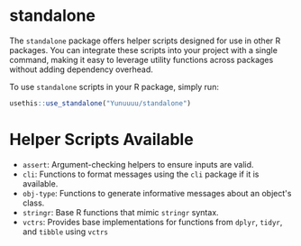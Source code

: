 
# standalone

<!-- badges: start -->
<!-- badges: end -->

The `standalone` package offers helper scripts designed for use in other R
packages. You can integrate these scripts into your project with a single
command, making it easy to leverage utility functions across packages without
adding dependency overhead.

To use `standalone` scripts in your R package, simply run:

``` r
usethis::use_standalone("Yunuuuu/standalone")
```

# Helper Scripts Available

 - `assert`: Argument-checking helpers to ensure inputs are valid.
 - `cli`: Functions to format messages using the `cli` package if it is available.
 - `obj-type`: Functions to generate informative messages about an object's class.
 - `stringr`: Base R functions that mimic `stringr` syntax.
 - `vctrs`: Provides base implementations for functions from `dplyr`, `tidyr`,
   and `tibble` using `vctrs`

